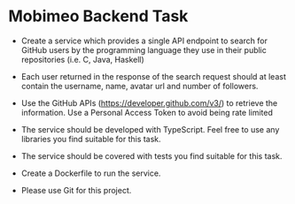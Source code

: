 #  Mobimeo Backend Task

- Create a service which provides a single API endpoint to search for GitHub users by the programming language they use in their public repositories (i.e. C, Java, Haskell)

- Each user returned in the response of the search request should at least contain the username, name, avatar url and number of followers.

- Use the GitHub APIs (https://developer.github.com/v3/) to retrieve the information. Use a Personal Access Token to avoid being rate limited

- The service should be developed with TypeScript. Feel free to use any libraries you find suitable for this task.

- The service should be covered with tests you find suitable for this task.

- Create a Dockerfile to run the service.

- Please use Git for this project.
